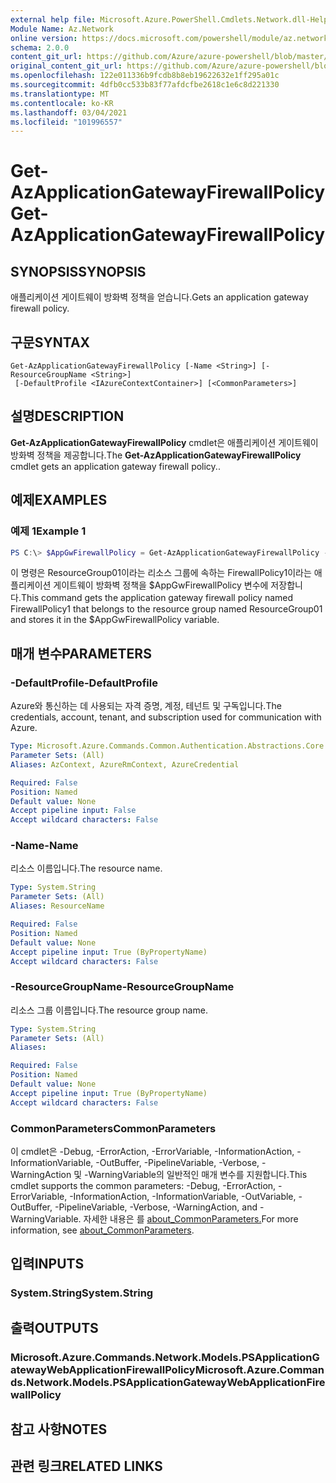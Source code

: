 ```yaml
---
external help file: Microsoft.Azure.PowerShell.Cmdlets.Network.dll-Help.xml
Module Name: Az.Network
online version: https://docs.microsoft.com/powershell/module/az.network/get-azapplicationgatewayfirewallpolicy
schema: 2.0.0
content_git_url: https://github.com/Azure/azure-powershell/blob/master/src/Network/Network/help/Get-AzApplicationGatewayFirewallPolicy.md
original_content_git_url: https://github.com/Azure/azure-powershell/blob/master/src/Network/Network/help/Get-AzApplicationGatewayFirewallPolicy.md
ms.openlocfilehash: 122e011336b9fcdb8b8eb19622632e1ff295a01c
ms.sourcegitcommit: 4dfb0cc533b83f77afdcfbe2618c1e6c8d221330
ms.translationtype: MT
ms.contentlocale: ko-KR
ms.lasthandoff: 03/04/2021
ms.locfileid: "101996557"
---
```

# <span data-ttu-id="0fe37-101">Get-AzApplicationGatewayFirewallPolicy</span><span class="sxs-lookup"><span data-stu-id="0fe37-101">Get-AzApplicationGatewayFirewallPolicy</span></span>

## <span data-ttu-id="0fe37-102">SYNOPSIS</span><span class="sxs-lookup"><span data-stu-id="0fe37-102">SYNOPSIS</span></span>
<span data-ttu-id="0fe37-103">애플리케이션 게이트웨이 방화벽 정책을 얻습니다.</span><span class="sxs-lookup"><span data-stu-id="0fe37-103">Gets an application gateway firewall policy.</span></span>

## <span data-ttu-id="0fe37-104">구문</span><span class="sxs-lookup"><span data-stu-id="0fe37-104">SYNTAX</span></span>

```
Get-AzApplicationGatewayFirewallPolicy [-Name <String>] [-ResourceGroupName <String>]
 [-DefaultProfile <IAzureContextContainer>] [<CommonParameters>]
```

## <span data-ttu-id="0fe37-105">설명</span><span class="sxs-lookup"><span data-stu-id="0fe37-105">DESCRIPTION</span></span>
<span data-ttu-id="0fe37-106">**Get-AzApplicationGatewayFirewallPolicy** cmdlet은 애플리케이션 게이트웨이 방화벽 정책을 제공합니다.</span><span class="sxs-lookup"><span data-stu-id="0fe37-106">The **Get-AzApplicationGatewayFirewallPolicy** cmdlet gets an application gateway firewall policy..</span></span>

## <span data-ttu-id="0fe37-107">예제</span><span class="sxs-lookup"><span data-stu-id="0fe37-107">EXAMPLES</span></span>

### <span data-ttu-id="0fe37-108">예제 1</span><span class="sxs-lookup"><span data-stu-id="0fe37-108">Example 1</span></span>
```powershell
PS C:\> $AppGwFirewallPolicy = Get-AzApplicationGatewayFirewallPolicy -Name "FirewallPolicy1" -ResourceGroupName "ResourceGroup01"
```

<span data-ttu-id="0fe37-109">이 명령은 ResourceGroup01이라는 리소스 그룹에 속하는 FirewallPolicy1이라는 애플리케이션 게이트웨이 방화벽 정책을 $AppGwFirewallPolicy 변수에 저장합니다.</span><span class="sxs-lookup"><span data-stu-id="0fe37-109">This command gets the application gateway firewall policy named FirewallPolicy1 that belongs to the resource group named ResourceGroup01 and stores it in the $AppGwFirewallPolicy variable.</span></span>

## <span data-ttu-id="0fe37-110">매개 변수</span><span class="sxs-lookup"><span data-stu-id="0fe37-110">PARAMETERS</span></span>

### <span data-ttu-id="0fe37-111">-DefaultProfile</span><span class="sxs-lookup"><span data-stu-id="0fe37-111">-DefaultProfile</span></span>
<span data-ttu-id="0fe37-112">Azure와 통신하는 데 사용되는 자격 증명, 계정, 테넌트 및 구독입니다.</span><span class="sxs-lookup"><span data-stu-id="0fe37-112">The credentials, account, tenant, and subscription used for communication with Azure.</span></span>

```yaml
Type: Microsoft.Azure.Commands.Common.Authentication.Abstractions.Core.IAzureContextContainer
Parameter Sets: (All)
Aliases: AzContext, AzureRmContext, AzureCredential

Required: False
Position: Named
Default value: None
Accept pipeline input: False
Accept wildcard characters: False
```

### <span data-ttu-id="0fe37-113">-Name</span><span class="sxs-lookup"><span data-stu-id="0fe37-113">-Name</span></span>
<span data-ttu-id="0fe37-114">리소스 이름입니다.</span><span class="sxs-lookup"><span data-stu-id="0fe37-114">The resource name.</span></span>

```yaml
Type: System.String
Parameter Sets: (All)
Aliases: ResourceName

Required: False
Position: Named
Default value: None
Accept pipeline input: True (ByPropertyName)
Accept wildcard characters: False
```

### <span data-ttu-id="0fe37-115">-ResourceGroupName</span><span class="sxs-lookup"><span data-stu-id="0fe37-115">-ResourceGroupName</span></span>
<span data-ttu-id="0fe37-116">리소스 그룹 이름입니다.</span><span class="sxs-lookup"><span data-stu-id="0fe37-116">The resource group name.</span></span>

```yaml
Type: System.String
Parameter Sets: (All)
Aliases:

Required: False
Position: Named
Default value: None
Accept pipeline input: True (ByPropertyName)
Accept wildcard characters: False
```

### <span data-ttu-id="0fe37-117">CommonParameters</span><span class="sxs-lookup"><span data-stu-id="0fe37-117">CommonParameters</span></span>
<span data-ttu-id="0fe37-118">이 cmdlet은 -Debug, -ErrorAction, -ErrorVariable, -InformationAction, -InformationVariable, -OutBuffer, -PipelineVariable, -Verbose, -WarningAction 및 -WarningVariable의 일반적인 매개 변수를 지원합니다.</span><span class="sxs-lookup"><span data-stu-id="0fe37-118">This cmdlet supports the common parameters: -Debug, -ErrorAction, -ErrorVariable, -InformationAction, -InformationVariable, -OutVariable, -OutBuffer, -PipelineVariable, -Verbose, -WarningAction, and -WarningVariable.</span></span> <span data-ttu-id="0fe37-119">자세한 내용은 를 [about_CommonParameters.](http://go.microsoft.com/fwlink/?LinkID=113216)</span><span class="sxs-lookup"><span data-stu-id="0fe37-119">For more information, see [about_CommonParameters](http://go.microsoft.com/fwlink/?LinkID=113216).</span></span>

## <span data-ttu-id="0fe37-120">입력</span><span class="sxs-lookup"><span data-stu-id="0fe37-120">INPUTS</span></span>

### <span data-ttu-id="0fe37-121">System.String</span><span class="sxs-lookup"><span data-stu-id="0fe37-121">System.String</span></span>

## <span data-ttu-id="0fe37-122">출력</span><span class="sxs-lookup"><span data-stu-id="0fe37-122">OUTPUTS</span></span>

### <span data-ttu-id="0fe37-123">Microsoft.Azure.Commands.Network.Models.PSApplicationGatewayWebApplicationFirewallPolicy</span><span class="sxs-lookup"><span data-stu-id="0fe37-123">Microsoft.Azure.Commands.Network.Models.PSApplicationGatewayWebApplicationFirewallPolicy</span></span>

## <span data-ttu-id="0fe37-124">참고 사항</span><span class="sxs-lookup"><span data-stu-id="0fe37-124">NOTES</span></span>

## <span data-ttu-id="0fe37-125">관련 링크</span><span class="sxs-lookup"><span data-stu-id="0fe37-125">RELATED LINKS</span></span>
